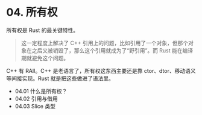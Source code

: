 # 04. 所有权

所有权是 Rust 的最关键特性。
> 这一定程度上解决了 C++ 引用上的问题，比如引用了一个对象，但那个对象在之后又被销毁了，那么这个引用就成为了“野引用”。而 Rust 能在编译期就避免这个问题。

C++ 有 RAII。C++ 是老语言了，所有权这东西主要还是靠 ctor、dtor、移动语义等间接实现。Rust 就是把这些做进了语法里。

- 04.01 什么是所有权？
- 04.02 引用与借用
- 04.03 Slice 类型
